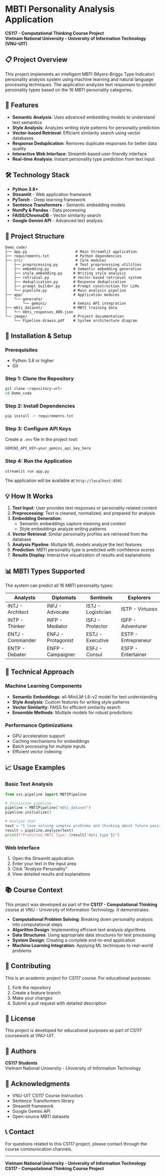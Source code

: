 # MBTI Personality Analysis Application

**CS117 - Computational Thinking Course Project**  
**Vietnam National University - University of Information Technology (VNU-UIT)**

## 📋 Project Overview

This project implements an intelligent MBTI (Myers-Briggs Type Indicator) personality analysis system using machine learning and natural language processing techniques. The application analyzes text responses to predict personality types based on the 16 MBTI personality categories.

## 🎯 Features

- **Semantic Analysis**: Uses advanced embedding models to understand text semantics
- **Style Analysis**: Analyzes writing style patterns for personality prediction
- **Vector-based Retrieval**: Efficient similarity search using vector databases
- **Response Deduplication**: Removes duplicate responses for better data quality
- **Interactive Web Interface**: Streamlit-based user-friendly interface
- **Real-time Analysis**: Instant personality type prediction from text input

## 🛠️ Technology Stack

- **Python 3.8+**
- **Streamlit** - Web application framework
- **PyTorch** - Deep learning framework
- **Sentence Transformers** - Semantic embedding models
- **NumPy & Pandas** - Data processing
- **FAISS/ChromaDB** - Vector similarity search
- **Google Gemini API** - Advanced text analysis

## 📁 Project Structure

```
Demo_code/
├── app.py                      # Main Streamlit application
├── requirements.txt            # Python dependencies
├── src/                        # Core modules
│   ├── preprocessing.py        # Text preprocessing utilities
│   ├── embedding.py           # Semantic embedding generation
│   ├── style_embedding.py     # Writing style analysis
│   ├── retrieval.py           # Vector-based retrieval system
│   ├── deduplication.py       # Response deduplication
│   ├── prompt_builder.py      # Prompt construction for LLMs
│   └── pipeline.py            # Main analysis pipeline
├── app/                       # Application modules
│   └── generate/
│       └── gemini/            # Gemini API integration
├── mbti_dataset/              # MBTI training data
│   └── mbti_responses_800.json
└── image/                     # Project documentation
    └── Pipeline.drawio.pdf    # System architecture diagram
```

## 🚀 Installation & Setup

### Prerequisites
- Python 3.8 or higher
- Git

### Step 1: Clone the Repository
```bash
git clone <repository-url>
cd Demo_code
```

### Step 2: Install Dependencies
```bash
pip install -r requirements.txt
```

### Step 3: Configure API Keys
Create a `.env` file in the project root:
```bash
GEMINI_API_KEY=your_gemini_api_key_here
```

### Step 4: Run the Application
```bash
streamlit run app.py
```

The application will be available at `http://localhost:8501`

## 💡 How It Works

1. **Text Input**: User provides text responses or personality-related content
2. **Preprocessing**: Text is cleaned, normalized, and prepared for analysis
3. **Embedding Generation**: 
   - Semantic embeddings capture meaning and context
   - Style embeddings analyze writing patterns
4. **Vector Retrieval**: Similar personality profiles are retrieved from the database
5. **Analysis Pipeline**: Multiple ML models analyze the text features
6. **Prediction**: MBTI personality type is predicted with confidence scores
7. **Results Display**: Interactive visualization of results and explanations

## 📊 MBTI Types Supported

The system can predict all 16 MBTI personality types:

| Analysts | Diplomats | Sentinels | Explorers |
|----------|-----------|-----------|-----------|
| INTJ - Architect | INFJ - Advocate | ISTJ - Logistician | ISTP - Virtuoso |
| INTP - Thinker | INFP - Mediator | ISFJ - Protector | ISFP - Adventurer |
| ENTJ - Commander | ENFJ - Protagonist | ESTJ - Executive | ESTP - Entrepreneur |
| ENTP - Debater | ENFP - Campaigner | ESFJ - Consul | ESFP - Entertainer |

## 🔬 Technical Approach

### Machine Learning Components
- **Semantic Embeddings**: all-MiniLM-L6-v2 model for text understanding
- **Style Analysis**: Custom features for writing style patterns
- **Vector Similarity**: FAISS for efficient similarity search
- **Ensemble Methods**: Multiple models for robust predictions

### Performance Optimizations
- GPU acceleration support
- Caching mechanisms for embeddings
- Batch processing for multiple inputs
- Efficient vector indexing

## 📈 Usage Examples

### Basic Text Analysis
```python
from src.pipeline import MBTIPipeline

# Initialize pipeline
pipeline = MBTIPipeline("mbti_dataset")
pipeline.initialize()

# Analyze text
text = "I love solving complex problems and thinking about future possibilities..."
result = pipeline.analyze(text)
print(f"Predicted MBTI Type: {result['mbti_type']}")
```

### Web Interface
1. Open the Streamlit application
2. Enter your text in the input area
3. Click "Analyze Personality"
4. View detailed results and explanations

## 📚 Course Context

This project was developed as part of the **CS117 - Computational Thinking** course at VNU - University of Information Technology. It demonstrates:

- **Computational Problem Solving**: Breaking down personality analysis into computational steps
- **Algorithm Design**: Implementing efficient text analysis algorithms
- **Data Structures**: Using appropriate data structures for text processing
- **System Design**: Creating a complete end-to-end application
- **Machine Learning Integration**: Applying ML techniques to real-world problems

## 🤝 Contributing

This is an academic project for CS117 course. For educational purposes:

1. Fork the repository
2. Create a feature branch
3. Make your changes
4. Submit a pull request with detailed description

## 📄 License

This project is developed for educational purposes as part of CS117 coursework at VNU-UIT.

## 👥 Authors

**CS117 Students**  
Vietnam National University - University of Information Technology

## 🙏 Acknowledgments

- VNU-UIT CS117 Course Instructors
- Sentence Transformers library
- Streamlit framework
- Google Gemini API
- Open-source MBTI datasets

## 📞 Contact

For questions related to this CS117 project, please contact through the course communication channels.

---

**Vietnam National University - University of Information Technology**  
**CS117 - Computational Thinking Course Project**
